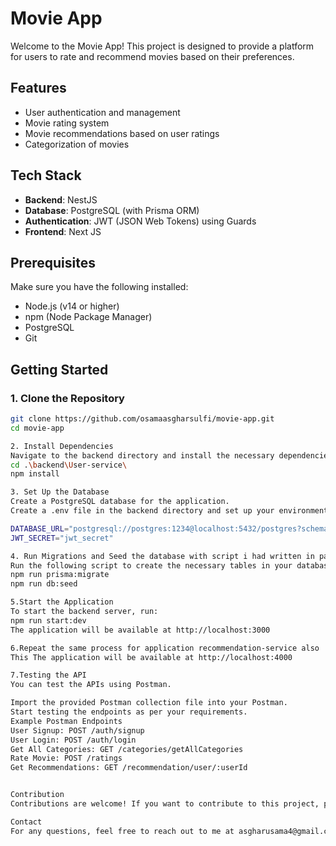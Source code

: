 # Movie App

Welcome to the Movie App! This project is designed to provide a platform for users to rate and recommend movies based on their preferences.

## Features

- User authentication and management
- Movie rating system
- Movie recommendations based on user ratings
- Categorization of movies

## Tech Stack

- **Backend**: NestJS
- **Database**: PostgreSQL (with Prisma ORM)
- **Authentication**: JWT (JSON Web Tokens) using Guards
- **Frontend**: Next JS

## Prerequisites

Make sure you have the following installed:

- Node.js (v14 or higher)
- npm (Node Package Manager)
- PostgreSQL
- Git

## Getting Started

### 1. Clone the Repository

```bash
git clone https://github.com/osamaasgharsulfi/movie-app.git
cd movie-app

2. Install Dependencies
Navigate to the backend directory and install the necessary dependencies:
cd .\backend\User-service\
npm install

3. Set Up the Database
Create a PostgreSQL database for the application.
Create a .env file in the backend directory and set up your environment variables:

DATABASE_URL="postgresql://postgres:1234@localhost:5432/postgres?schema=public"
JWT_SECRET="jwt_secret"

4. Run Migrations and Seed the database with script i had written in package.json file
Run the following script to create the necessary tables in your database and seed populate your database with initial data:
npm run prisma:migrate
npm run db:seed

5.Start the Application
To start the backend server, run:
npm run start:dev
The application will be available at http://localhost:3000

6.Repeat the same process for application recommendation-service also 
This The application will be available at http://localhost:4000

7.Testing the API
You can test the APIs using Postman.

Import the provided Postman collection file into your Postman.
Start testing the endpoints as per your requirements.
Example Postman Endpoints
User Signup: POST /auth/signup
User Login: POST /auth/login
Get All Categories: GET /categories/getAllCategories
Rate Movie: POST /ratings
Get Recommendations: GET /recommendation/user/:userId


Contribution
Contributions are welcome! If you want to contribute to this project, please fork the repository and create a pull request.

Contact
For any questions, feel free to reach out to me at asgharusama4@gmail.com.
